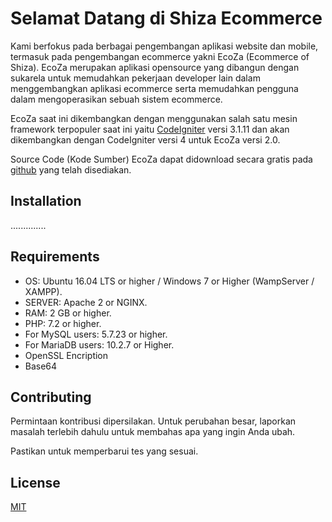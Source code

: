 
# Selamat Datang di Shiza Ecommerce

Kami berfokus pada berbagai pengembangan aplikasi website dan mobile, termasuk pada pengembangan ecommerce yakni EcoZa (Ecommerce of Shiza). EcoZa merupakan aplikasi opensource yang dibangun dengan sukarela untuk memudahkan pekerjaan developer lain dalam menggembangkan aplikasi ecommerce serta memudahkan pengguna dalam mengoperasikan sebuah sistem ecommerce.

EcoZa saat ini dikembangkan dengan menggunakan salah satu mesin framework terpopuler saat ini yaitu [CodeIgniter](https://codeigniter.com/) versi 3.1.11 dan akan dikembangkan dengan CodeIgniter versi 4 untuk EcoZa versi 2.0.

Source Code (Kode Sumber) EcoZa dapat didownload secara gratis pada [github](https://github.com/shizadigital/shiza) yang telah disediakan.

## Installation

..............

## Requirements

- OS: Ubuntu 16.04 LTS or higher / Windows 7 or Higher (WampServer / XAMPP).
- SERVER: Apache 2 or NGINX.
- RAM: 2 GB or higher.
- PHP: 7.2 or higher.
- For MySQL users: 5.7.23 or higher.
- For MariaDB users: 10.2.7 or Higher.
- OpenSSL Encription
- Base64

## Contributing
Permintaan kontribusi dipersilakan. Untuk perubahan besar, laporkan masalah terlebih dahulu untuk membahas apa yang ingin Anda ubah.

Pastikan untuk memperbarui tes yang sesuai.

## License
[MIT](https://choosealicense.com/licenses/mit/)
